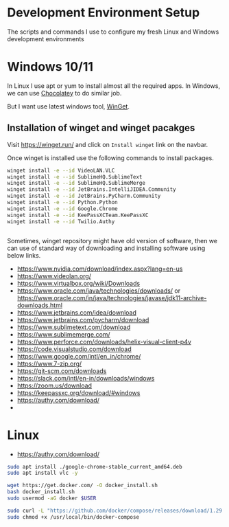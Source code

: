 #  Development Environment Setup

The scripts and commands I use to configure my fresh Linux and Windows development environments


# Windows 10/11

In Linux I use apt or yum to install almost all the required apps. In Windows, we can use  [Chocolatey](https://chocolatey.org) to do similar job.

But I want use latest windows tool, [WinGet](https://winget.run/).

## Installation of winget and winget pacakges

Visit https://winget.run/ and click on `Install winget` link on the navbar.

Once winget is installed use the following commands to install packages.


```bash
winget install -e --id VideoLAN.VLC
winget install -e --id SublimeHQ.SublimeText
winget install -e --id SublimeHQ.SublimeMerge
winget install -e --id JetBrains.IntelliJIDEA.Community
winget install -e --id JetBrains.PyCharm.Community
winget install -e --id Python.Python
winget install -e --id Google.Chrome
winget install -e --id KeePassXCTeam.KeePassXC
winget install -e --id Twilio.Authy



```
Sometimes, winget repository might have old version of software, then we can use of standard way of downloading and installing software using below links.

- https://www.nvidia.com/download/index.aspx?lang=en-us
- https://www.videolan.org/
- https://www.virtualbox.org/wiki/Downloads
- https://www.oracle.com/java/technologies/downloads/ or https://www.oracle.com/in/java/technologies/javase/jdk11-archive-downloads.html
- https://www.jetbrains.com/idea/download
- https://www.jetbrains.com/pycharm/download
- https://www.sublimetext.com/download
- https://www.sublimemerge.com/
- https://www.perforce.com/downloads/helix-visual-client-p4v
- https://code.visualstudio.com/download
- https://www.google.com/intl/en_in/chrome/
- https://www.7-zip.org/
- https://git-scm.com/downloads
- https://slack.com/intl/en-in/downloads/windows
- https://zoom.us/download
- https://keepassxc.org/download/#windows
- https://authy.com/download/
- 


# Linux

- https://authy.com/download/
```bash
sudo apt install ./google-chrome-stable_current_amd64.deb
sudo apt install vlc -y

wget https://get.docker.com/ -O docker_install.sh 
bash docker_install.sh
sudo usermod -aG docker $USER

sudo curl -L "https://github.com/docker/compose/releases/download/1.29.2/docker-compose-$(uname -s)-$(uname -m)" -o /usr/local/bin/docker-compose
sudo chmod +x /usr/local/bin/docker-compose



```

